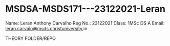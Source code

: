 # MSDSA-MSDS171---23122021-Leran

Name: Leran Anthony Carvalho
Reg No.: 23122021
Class: 1MSc DS A
Email: leran.carvalo@msds.christuniversity,in

THEORY FOLDER/REPO

